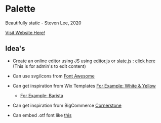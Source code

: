 # Palette

Beautifully static - Steven Lee, 2020

[Visit Website Here!](https://dezzy001.github.io/palette-northmelbourne/)

## Idea's

-   Create an online editor using JS using [editor.js](https://editorjs.io/) or [slate.js](https://docs.slatejs.org/) : [click here](https://codemirror.net/) (This is for admin's to edit content)

-   Can use svg/icons from [Font Awesome](https://fontawesome.com/icons?d=gallery&q=about)

-   Can get inspiration from Wix Templates [For Example: White & Yellow](https://www.wix.com/website-template/view/html/2244?siteId=b6e29612-7d5f-4e91-97f9-7dd87397d2bc&metaSiteId=687f271e-e923-4887-9fdf-44d59cdd6934&originUrl=https%3A%2F%2Fwww.wix.com%2Fwebsite%2Ftemplates%3Fcriteria%3Dcafe)
    -   [For Example: Barista](https://www.wix.com/website-template/view/html/1810?siteId=cc1f2d0c-3977-4dbc-a65b-61f468a711e0&metaSiteId=f1dd9c73-f51b-4457-9b67-a42fc74b40fc&originUrl=https%3A%2F%2Fwww.wix.com%2Fwebsite%2Ftemplates%3Fcriteria%3Dcoffee)

-   Can get inspiration from BigCommerce [Cornerstone](https://cornerstone-light-demo.mybigcommerce.com/our-story/)

-   Can embed .otf font like [this](https://stackoverflow.com/questions/3245141/using-otf-fonts-on-web-browsers)

